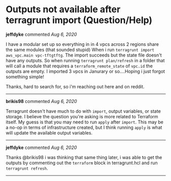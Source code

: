 # Outputs not available after terragrunt import (Question/Help)

**jeffdyke** commented *Aug 6, 2020*

I have a modular set up so everything in in 4 vpcs across 2 regions share the same modules (that sounded stupid)  When i run `terragrunt import aws_vpc.main vpc-tftgtftg`.  The import succeeds but the state file doesn't have any outputs.  So when running `terragrunt plan/refresh` in a folder that will call a module that requires a `terraform_remote_state`  of `vpc.id` the outputs are empty.  I imported 3 vpcs in Janurary or so....Hoping i just forgot something simple!

Thanks, hard to search for, so i'm reaching out here and on reddit. 
<br />
***


**brikis98** commented *Aug 6, 2020*

Terragrunt doesn't have much to do with `import`, output variables, or state storage. I believe the question you're asking is more related to Terraform itself. My guess is that you may need to run `apply` after `import`. This may be a no-op in terms of infrastructure created, but I think running `apply` is what will update the available output variables.
***

**jeffdyke** commented *Aug 6, 2020*

Thanks @brikis98  i was thinking that same thing later, i was able to get the outputs by commenting out the `terraform` block in terragrunt.hcl and run `terragrunt refresh`. 
***

